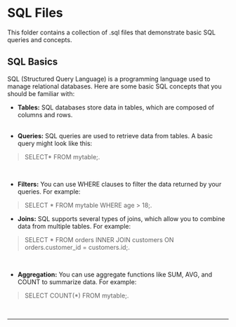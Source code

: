# SQL Files
This folder contains a collection of .sql files that demonstrate basic SQL queries and concepts.

## SQL Basics
SQL (Structured Query Language) is a programming language used to manage relational databases. Here are some basic SQL concepts that you should be familiar with:

* __Tables:__ SQL databases store data in tables, which are composed of columns and rows. <br><br>

* __Queries:__ SQL queries are used to retrieve data from tables. A basic query might look like this: <br> 

>SELECT* FROM mytable;.
<br>

* __Filters:__ You can use WHERE clauses to filter the data returned by your queries. For example: <br>
>SELECT * FROM mytable WHERE age > 18;.

* __Joins:__ SQL supports several types of joins, which allow you to combine data from multiple tables. For example: <br>

>SELECT * FROM orders INNER JOIN customers ON orders.customer_id = customers.id;.
<br>

* __Aggregation:__ You can use aggregate functions like SUM, AVG, and COUNT to summarize data. For example: <br>

>SELECT COUNT(*) FROM mytable;.
<br>

---


